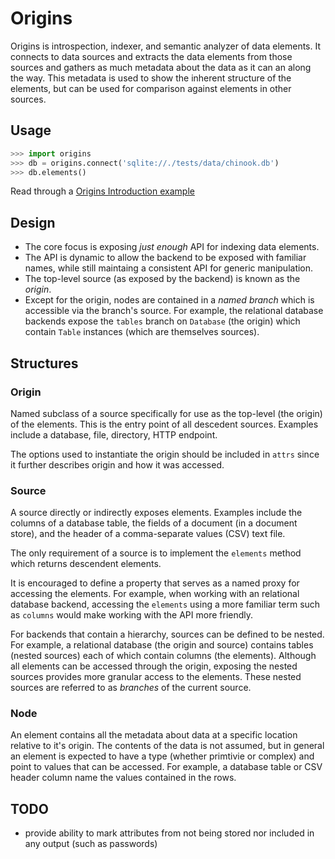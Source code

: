 # Origins

Origins is introspection, indexer, and semantic analyzer of data elements. It connects to data sources and extracts the data elements from those sources and gathers as much metadata about the data as it can an along the way. This metadata is used to show the inherent structure of the elements, but can be used for comparison against elements in other sources.

## Usage

```python
>>> import origins
>>> db = origins.connect('sqlite://./tests/data/chinook.db')
>>> db.elements()
```

Read through a [Origins Introduction example](http://nbviewer.ipython.org/urls/raw.github.com/cbmi/origins/master/notebooks/Origins%2520Introduction.ipynb?token=515142__eyJzY29wZSI6IlJhd0Jsb2I6Y2JtaS9vcmlnaW5zL21hc3Rlci9ub3RlYm9va3MvT3JpZ2lucyBJbnRyb2R1Y3Rpb24uaXB5bmIiLCJleHBpcmVzIjoxMzg1NTU3Nzc0fQ%3D%3D--412f3de08be68e89e61417492787965c1880098a)

## Design

- The core focus is exposing _just enough_ API for indexing data elements.
- The API is dynamic to allow the backend to be exposed with familiar names, while still maintaing a consistent API for generic manipulation.
- The top-level source (as exposed by the backend) is known as the _origin_.
- Except for the origin, nodes are contained in a _named branch_ which is accessible via the branch's source. For example, the relational database backends expose the `tables` branch on `Database` (the origin) which contain `Table` instances (which are themselves sources).

## Structures

### Origin

Named subclass of a source specifically for use as the top-level (the origin) of the elements. This is the entry point of all descedent sources. Examples include a database, file, directory, HTTP endpoint.

The options used to instantiate the origin should be included in `attrs` since it further describes origin and how it was accessed.

### Source

A source directly or indirectly exposes elements. Examples include the columns of a database table, the fields of a document (in a document store), and the header of a comma-separate values (CSV) text file.

The only requirement of a source is to implement the `elements` method which returns descendent elements.

It is encouraged to define a property that serves as a named proxy for accessing the elements. For example, when working with an relational database backend, accessing the `elements` using a more familiar term such as `columns` would make working with the API more friendly.

For backends that contain a hierarchy, sources can be defined to be nested. For example, a relational database (the origin and source) contains tables (nested sources) each of which contain columns (the elements). Although all elements can be accessed through the origin, exposing the nested sources provides more granular access to the elements. These nested sources are referred to as _branches_ of the current source.

### Node

An element contains all the metadata about data at a specific location relative to it's origin. The contents of the data is not assumed, but in general an element is expected to have a type (whether primtivie or complex) and point to values that can be accessed. For example, a database table or CSV header column name the values contained in the rows.

## TODO

- provide ability to mark attributes from not being stored nor included in any output (such as passwords)
